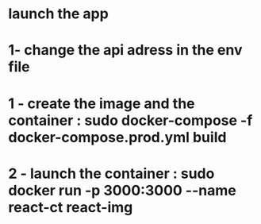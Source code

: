# launch the app

# 1- change the api adress in the env file

# 1 - create the image and the container : sudo docker-compose -f docker-compose.prod.yml build

# 2 - launch the container : sudo docker run -p 3000:3000 --name react-ct react-img
